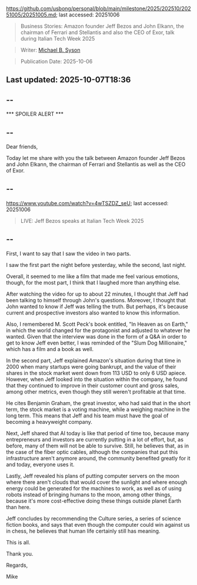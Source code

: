 https://github.com/usbong/personal/blob/main/milestone/2025/202510/20251005/20251005.md; last accessed: 20251006

> Business Stories: Amazon founder Jeff Bezos and John Elkann, the chairman of Ferrari and Stellantis and also the CEO of Exor, talk during Italian Tech Week 2025

> Writer: [Michael B. Syson](https://www.linkedin.com/in/michaelsyson/)

> Publication Date: 2025-10-06

## Last updated: 2025-10-07T18:36

## --

*** SPOILER ALERT ***

## --

Dear friends,

Today let me share with you the talk between Amazon founder Jeff Bezos and John Elkann, the chairman of Ferrari and Stellantis as well as the CEO of Exor.

## --

https://www.youtube.com/watch?v=4wTSZDZ_seU; last accessed: 20251006

> LIVE: Jeff Bezos speaks at Italian Tech Week 2025 

## --

First, I want to say that I saw the video in two parts.

I saw the first part the night before yesterday, while the second, last night.

Overall, it seemed to me like a film that made me feel various emotions, though, for the most part, I think that I laughed more than anything else.

After watching the video for up to about 22 minutes, I thought that Jeff had been talking to himself through John's questions. Moreover, I thought that John wanted to know if Jeff was telling the truth. But perhaps, it's because current and prospective investors also wanted to know this information.

Also, I remembered M. Scott Peck's book entitled, "In Heaven as on Earth," in which the world changed for the protagonist and adjusted to whatever he wanted. Given that the interview was done in the form of a Q&A in order to get to know Jeff even better, I was reminded of the "Slum Dog Millionaire," which has a film and a book as well.

In the second part, Jeff explained Amazon's situation during that time in 2000 when many startups were going bankrupt, and the value of their shares in the stock market went down from 113 USD to only 6 USD apiece. However, when Jeff looked into the situation within the company, he found that they continued to improve in their customer count and gross sales, among other metrics, even though they still weren't profitable at that time. 

He cites Benjamin Graham, the great investor, who had said that in the short term, the stock market is a voting machine, while a weighing machine in the long term. This means that Jeff and his team must have the goal of becoming a heavyweight company.

Next, Jeff shared that AI today is like that period of time too, because many entrepreneurs and investors are currently putting in a lot of effort, but, as before, many of them will not be able to survive. Still, he believes that, as in the case of the fiber optic cables, although the companies that put this infrastructure aren't anymore around, the community benefited greatly for it and today, everyone uses it.

Lastly, Jeff revealed his plans of putting computer servers on the moon where there aren't clouds that would cover the sunlight and where enough energy could be generated for the machines to work, as well as of using robots instead of bringing humans to the moon, among other things, because it's more cost-effective doing these things outside planet Earth than here.

Jeff concludes by recommending the Culture series, a series of science fiction books, and says that even though the computer could win against us in chess, he believes that human life certainly still has meaning.

This is all.

Thank you.

Regards,

Mike